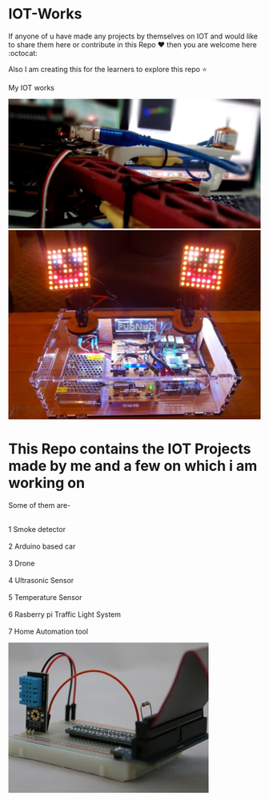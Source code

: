 # IOT-Works

If anyone of u have made any projects by themselves on IOT and would like to share them here or contribute in this Repo :heart:  then you are welcome here :octocat:

Also I am creating this for the learners to explore this repo :star:


My IOT works

![Image1](https://github.com/Ishaan28malik/IOT-Works/blob/master/demo.jpg)
![Image2](https://github.com/Ishaan28malik/IOT-Works/blob/master/iot.jpg)

# This Repo contains the IOT Projects made by me and a few on which i am working on </n>
 Some of them are-

</br>1 Smoke detector <br/>
</br>2 Arduino based car<br/>
</br>3 Drone<br/> 
</br>4 Ultrasonic Sensor<br/>
</br>5 Temperature Sensor<br/>
</br>6 Rasberry pi Traffic Light System<br/> 
</br>7 Home Automation tool <br/>

![Image3](https://github.com/Ishaan28malik/IOT-Works/blob/master/iot2.jpg)
